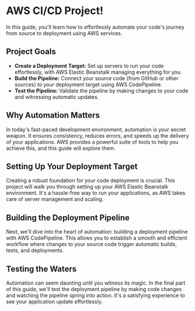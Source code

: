 

# AWS CI/CD Project!

In this guide, you'll learn how to effortlessly automate your code's journey from source to deployment using AWS services.

## Project Goals

- **Create a Deployment Target:** Set up servers to run your code effortlessly, with AWS Elastic Beanstalk managing everything for you.
- **Build the Pipeline:** Connect your source code (from GitHub or other sources) to your deployment target using AWS CodePipeline.
- **Test the Pipeline:** Validate the pipeline by making changes to your code and witnessing automatic updates.

## Why Automation Matters

In today's fast-paced development environment, automation is your secret weapon. It ensures consistency, reduces errors, and speeds up the delivery of your applications. AWS provides a powerful suite of tools to help you achieve this, and this guide will explore them.

## Setting Up Your Deployment Target

Creating a robust foundation for your code deployment is crucial. This project will walk you through setting up your AWS Elastic Beanstalk environment. It's a hassle-free way to run your applications, as AWS takes care of server management and scaling.

## Building the Deployment Pipeline

Next, we'll dive into the heart of automation: building a deployment pipeline with AWS CodePipeline. This allows you to establish a smooth and efficient workflow where changes to your source code trigger automatic builds, tests, and deployments.

## Testing the Waters

Automation can seem daunting until you witness its magic. In the final part of this guide, we'll test the deployment pipeline by making code changes and watching the pipeline spring into action. It's a satisfying experience to see your application update effortlessly.

